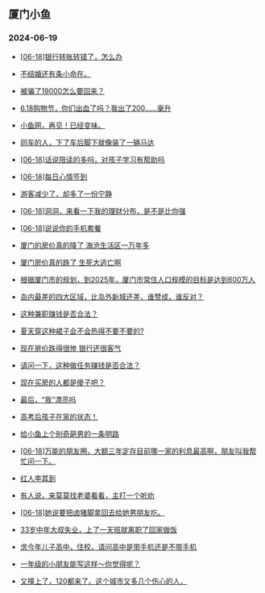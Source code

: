 ## 厦门小鱼 
### 2024-06-19

+ [[06-18]银行转账转错了，怎么办](http://bbs.xmfish.com/read-htm-tid-18206387.html)

+ [不结婚还有条小命在。](http://bbs.xmfish.com/read-htm-tid-18206436.html)

+ [被骗了19000怎么要回来？](http://bbs.xmfish.com/read-htm-tid-18206386.html)

+ [6.18购物节，你们出血了吗？我出了200……毫升](http://bbs.xmfish.com/read-htm-tid-18206529.html)

+ [小鱼网，再见！已经变味。](http://bbs.xmfish.com/read-htm-tid-18206494.html)

+ [同车的人，下了车后脚下就像装了一辆马达](http://bbs.xmfish.com/read-htm-tid-18206365.html)

+ [[06-18]话说陪读的多吗，对孩子学习有帮助吗](http://bbs.xmfish.com/read-htm-tid-18206366.html)

+ [[06-18]每日心情签到](http://bbs.xmfish.com/read-htm-tid-18206340.html)

+ [游客减少了，却多了一份宁静](http://bbs.xmfish.com/read-htm-tid-18206645.html)

+ [[06-18]洞洞，来看一下我的理财分布，是不是比你强](http://bbs.xmfish.com/read-htm-tid-18206419.html)

+ [[06-18]说说你的手机套餐](http://bbs.xmfish.com/read-htm-tid-18206527.html)

+ [厦门的房价真的降了 海沧生活区一万年多](http://bbs.xmfish.com/read-htm-tid-18206719.html)

+ [厦门房价真的跌了 生死大逃亡啊](http://bbs.xmfish.com/read-htm-tid-18206720.html)

+ [根据厦门市的规划，到2025年，厦门市常住人口规模的目标是达到600万人](http://bbs.xmfish.com/read-htm-tid-18206592.html)

+ [岛内最差的四大区域，比岛外新城还差，谁赞成，谁反对？](http://bbs.xmfish.com/read-htm-tid-18206698.html)

+ [这种兼职赚钱是否合法？](http://bbs.xmfish.com/read-htm-tid-18206662.html)

+ [夏天穿这种裙子会不会热得不要不要的?](http://bbs.xmfish.com/read-htm-tid-18206581.html)

+ [现在房价跌得很惨 银行还很客气](http://bbs.xmfish.com/read-htm-tid-18206724.html)

+ [请问一下，这种做任务赚钱是否合法？](http://bbs.xmfish.com/read-htm-tid-18206662.html)

+ [现在买房的人都是傻子吧？](http://bbs.xmfish.com/read-htm-tid-18206790.html)

+ [最后，“我”漂亮吗](http://bbs.xmfish.com/read-htm-tid-18206692.html)

+ [高考后孩子在家的状态！](http://bbs.xmfish.com/read-htm-tid-18206776.html)

+ [给小鱼上个别奇葩男的一条明路](http://bbs.xmfish.com/read-htm-tid-18206749.html)

+ [[06-18]万能的朋友圈，大额三年定存目前哪一家的利息最高啊，朋友叫我帮忙问一下。](http://bbs.xmfish.com/read-htm-tid-18206778.html)

+ [红人李其到](http://bbs.xmfish.com/read-htm-tid-18206768.html)

+ [有人说，来莫莫找老婆看看，主打一个听劝](http://bbs.xmfish.com/read-htm-tid-18206775.html)

+ [[06-18]她说要把卤猪脚拿回去给她男朋友吃。](http://bbs.xmfish.com/read-htm-tid-18206760.html)

+ [33岁中年大叔失业，上了一天班就离职了回家做饭](http://bbs.xmfish.com/read-htm-tid-18206916.html)

+ [求今年儿子高中，住校，请问高中是带手机还是不带手机](http://bbs.xmfish.com/read-htm-tid-18207002.html)

+ [一年级的小朋友能写这样～你觉得呢？](http://bbs.xmfish.com/read-htm-tid-18206851.html)

+ [又撞上了，120都来了。这个城市又多几个伤心的人，](http://bbs.xmfish.com/read-htm-tid-18207043.html)


